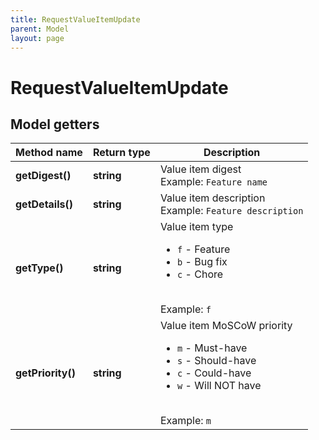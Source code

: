 ```yaml
---
title: RequestValueItemUpdate
parent: Model
layout: page
---
```


# RequestValueItemUpdate

## Model getters

Method name | Return type | Description
------------ | ------------- | -------------
**getDigest()** | **string** | Value item digest <br>Example: `Feature name` 
**getDetails()** | **string** | Value item description <br>Example: `Feature description` 
**getType()** | **string** | Value item type  <ul> <li><code>f</code> - Feature</li> <li><code>b</code> - Bug fix</li> <li><code>c</code> - Chore</li> </ul> <br>Example: `f` 
**getPriority()** | **string** | Value item MoSCoW priority <ul> <li><code>m</code> - Must-have</li> <li><code>s</code> - Should-have</li> <li><code>c</code> - Could-have</li> <li><code>w</code> - Will NOT have</li> </ul> <br>Example: `m` 

